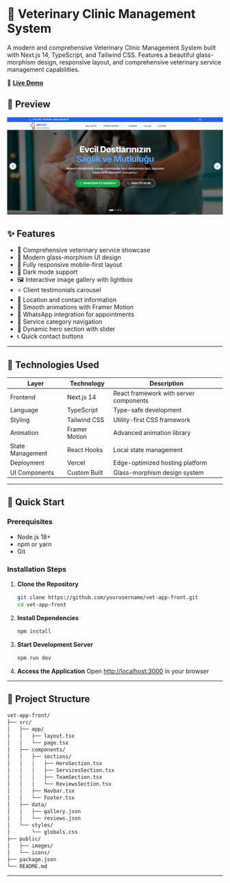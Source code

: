 # 🏥 Veterinary Clinic Management System

A modern and comprehensive Veterinary Clinic Management System built with Next.js 14, TypeScript, and Tailwind CSS. Features a beautiful glass-morphism design, responsive layout, and comprehensive veterinary service management capabilities.

🔗 **[Live Demo](https://vet-app-wheat.vercel.app/)**

## 📸 Preview

![Vet App Preview](/public/images/preview.png)

## ✨ Features

* 🏥 Comprehensive veterinary service showcase
* 🎨 Modern glass-morphism UI design
* 📱 Fully responsive mobile-first layout
* 🌙 Dark mode support
* 🖼️ Interactive image gallery with lightbox
* ⭐ Client testimonials carousel
* 📍 Location and contact information
* 🔄 Smooth animations with Framer Motion
* 📱 WhatsApp integration for appointments
* 🎯 Service category navigation
* 🌅 Dynamic hero section with slider
* 📞 Quick contact buttons

---

## 🔧 Technologies Used

| Layer | Technology | Description |
|-------|------------|-------------|
| Frontend | Next.js 14 | React framework with server components |
| Language | TypeScript | Type-safe development |
| Styling | Tailwind CSS | Utility-first CSS framework |
| Animation | Framer Motion | Advanced animation library |
| State Management | React Hooks | Local state management |
| Deployment | Vercel | Edge-optimized hosting platform |
| UI Components | Custom Built | Glass-morphism design system |

---

## 🚀 Quick Start

### Prerequisites
- Node.js 18+
- npm or yarn
- Git

### Installation Steps

1. **Clone the Repository**
   ```bash
   git clone https://github.com/yourusername/vet-app-front.git
   cd vet-app-front
   ```

2. **Install Dependencies**
   ```bash
   npm install
   ```

3. **Start Development Server**
   ```bash
   npm run dev
   ```

4. **Access the Application**
   Open [http://localhost:3000](http://localhost:3000) in your browser

---

## 📂 Project Structure

```
vet-app-front/
├── src/
│   ├── app/
│   │   ├── layout.tsx
│   │   └── page.tsx
│   ├── components/
│   │   ├── sections/
│   │   │   ├── HeroSection.tsx
│   │   │   ├── ServicesSection.tsx
│   │   │   ├── TeamSection.tsx
│   │   │   └── ReviewsSection.tsx
│   │   ├── Navbar.tsx
│   │   └── Footer.tsx
│   ├── data/
│   │   ├── gallery.json
│   │   └── reviews.json
│   └── styles/
│       └── globals.css
├── public/
│   ├── images/
│   └── icons/
├── package.json
└── README.md
```

---

